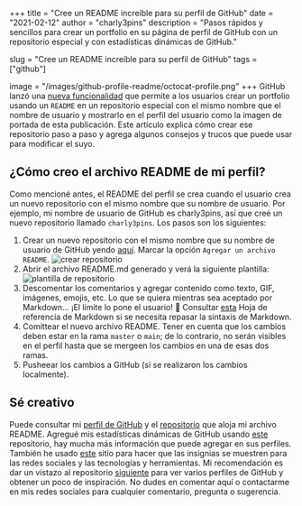 +++
title = "Cree un README  increíble para su perfil de GitHub"
date = "2021-02-12"
author = "charly3pins"
description = "Pasos rápidos y sencillos para crear un portfolio en su página de perfil de GitHub con un repositorio especial y con estadísticas dinámicas de GitHub."

slug = "Cree un README  increíble para su perfil de GitHub"
tags = ["github"]

image = "/images/github-profile-readme/octocat-profile.png"
+++
GitHub lanzó una [nueva funcionalidad](https://docs.github.com/en/github/setting-up-and-managing-your-github-profile/managing-your-profile-readme) que permite a los usuarios crear un portfolio usando un `README` en un repositorio especial con el mismo nombre que el nombre de usuario y mostrarlo en el perfil del usuario como la imagen de portada de esta publicación. Este artículo explica cómo crear ese repositorio paso a paso y agrega algunos consejos y trucos que puede usar para modificar el suyo.

## ¿Cómo creo el archivo README de mi perfil?
Como mencioné antes, el README del perfil se crea cuando el usuario crea un nuevo repositorio con el mismo nombre que su nombre de usuario. Por ejemplo, mi nombre de usuario de GitHub es charly3pins, así que creé un nuevo repositorio llamado `charly3pins`. Los pasos son los siguientes:

1. Crear un nuevo repositorio con el mismo nombre que su nombre de usuario de GitHub yendo [aquí](https://github.com/new). Marcar la opción `Agregar un archivo README`.
![crear repositorio](/images/github-profile-readme/new-repo.png)
2. Abrir el archivo README.md generado y verá la siguiente plantilla:
![plantilla de repositorio](/images/github-profile-readme/repo-template.png)
3. Descomentar los comentarios y agregar contenido como texto, GIF, imágenes, emojis, etc. Lo que se quiera mientras sea aceptado por Markdown... ¡El límite lo pone el usuario! 🚀 Consultar  [esta](https://guides.github.com/pdfs/markdown-cheatsheet-online.pdf) Hoja de referencia de Markdown si se necesita repasar la sintaxis de Markdown.
4. Comittear el nuevo archivo README. Tener en cuenta que los cambios deben estar en la rama `master` o `main`; de lo contrario, no serán visibles en el perfil hasta que se mergeen los cambios en una de esas dos ramas.
5. Pusheear los cambios a GitHub (si se realizaron los cambios localmente).

## Sé creativo

Puede consultar mi [perfil de GitHub](https://github.com/charly3pins) y el [repositorio](https://github.com/charly3pins/charly3pins) que aloja mi archivo README. Agregué mis estadísticas dinámicas de GitHub usando [este](https://github.com/anuraghazra/github-readme-stats) repositorio, hay mucha más información que puede agregar en sus perfiles. También he usado [este](https://shields.io/) sitio para hacer que las insignias se muestren para las redes sociales y las tecnologías y herramientas.
Mi recomendación es dar un vistazo al repositorio [siguiente](https://github.com/abhisheknaiidu/awesome-github-profile-readme) para ver varios perfiles de GitHub y obtener un poco de inspiración.
No dudes en comentar aquí o contactarme en mis redes sociales para cualquier comentario, pregunta o sugerencia.